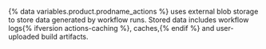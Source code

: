 {% data variables.product.prodname_actions %} uses external blob storage to store data generated by workflow runs. Stored data includes workflow logs{% ifversion actions-caching %}, caches,{% endif %} and user-uploaded build artifacts.
